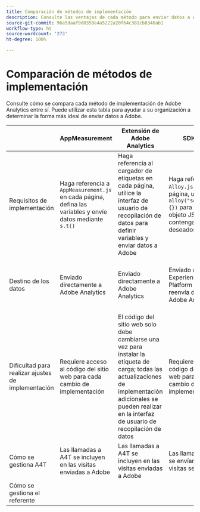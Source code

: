 ```yaml
---
title: Comparación de métodos de implementación
description: Consulte las ventajas de cada método para enviar datos a Adobe Analytics.
source-git-commit: 96a5daaf9d8358e4a5222a20f64c381cb8340ab1
workflow-type: ht
source-wordcount: '273'
ht-degree: 100%

---
```


# Comparación de métodos de implementación

Consulte cómo se compara cada método de implementación de Adobe Analytics entre sí. Puede utilizar esta tabla para ayudar a su organización a determinar la forma más ideal de enviar datos a Adobe.

|  | AppMeasurement | Extensión de Adobe Analytics | SDK web | Extensión del SDK web |
| --- | --- | --- | --- | --- |
| Requisitos de implementación | Haga referencia a `AppMeasurement.js` en cada página, defina las variables y envíe datos mediante `s.t()` | Haga referencia al cargador de etiquetas en cada página, utilice la interfaz de usuario de recopilación de datos para definir variables y enviar datos a Adobe | Haga referencia a `Alloy.js` en cada página, utilice `alloy("sendEvent",{})` para enviar un objeto JSON que contenga los datos deseados | Haga referencia al cargador de etiquetas en cada página, utilice la interfaz de usuario de recopilación de datos para establecer el objeto JSON para enviar datos |
| Destino de los datos | Enviado directamente a Adobe Analytics | Enviado directamente a Adobe Analytics | Enviado a Adobe Experience Platform Edge, que reenvía datos a Adobe Analytics | Enviado a Adobe Experience Platform Edge, que reenvía datos a Adobe Analytics |
| Dificultad para realizar ajustes de implementación | Requiere acceso al código del sitio web para cada cambio de implementación | El código del sitio web solo debe cambiarse una vez para instalar la etiqueta de carga; todas las actualizaciones de implementación adicionales se pueden realizar en la interfaz de usuario de recopilación de datos | Requiere acceso al código del sitio web para cada cambio de implementación | El código del sitio web solo debe cambiarse una vez para instalar la etiqueta de carga; todas las actualizaciones de implementación adicionales se pueden realizar en la interfaz de usuario de recopilación de datos |
| Cómo se gestiona A4T | Las llamadas a A4T se incluyen en las visitas enviadas a Adobe | Las llamadas a A4T se incluyen en las visitas enviadas a Adobe | Las llamadas a A4T se envían como visitas separadas | Las llamadas a A4T se envían como visitas separadas |
| Cómo se gestiona el referente |